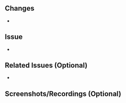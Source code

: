 ## Changes
<!-- A quick description of the issue containing any important information for review -->
-

## Issue
<!-- Link the linear issue -->
-

## Related Issues (Optional)
<!-- Link any related issues if there are any. -->
- 

## Screenshots/Recordings (Optional)
<!-- Attach any screenshots or video recordings if relevant -->
